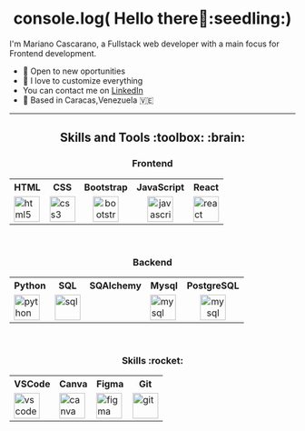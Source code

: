 <h1 align="center">
console.log( Hello there👋:seedling:)
</h1>


I'm Mariano Cascarano, a Fullstack web developer with a main focus for Frontend development.

- :gem: Open to new oportunities
- :art: I love to customize everything
- You can contact me on [LinkedIn](https://www.linkedin.com/in/marianocascarano/)
- :round_pushpin: Based in Caracas,Venezuela :venezuela:

* * *

<h2 align="center">
Skills and Tools :toolbox: :brain:
</h2>


<h3 align="center">
Frontend
</h3>

<table align="center">
  <tr>
    <th>HTML</th>
    <th>CSS</th>
    <th>Bootstrap</th>
    <th>JavaScript</th>
    <th>React</th>
  </tr>
  <tr>
    <td><img src="https://cdn.jsdelivr.net/gh/devicons/devicon/icons/html5/html5-original.svg" alt="html5" width="45" height="45"/></td>
    <td><img src="https://cdn.jsdelivr.net/gh/devicons/devicon/icons/css3/css3-original.svg" alt="css3" width="45" height="45"/></td>
    <td align="center"><img src="https://cdn.jsdelivr.net/gh/devicons/devicon/icons/bootstrap/bootstrap-original.svg" alt="bootstrap" width="45" height="45"/></td>
    <td align="center"><img src="https://cdn.jsdelivr.net/gh/devicons/devicon/icons/javascript/javascript-original.svg" alt="javascript" width="45" height="45" /></td>
    <td><img src="https://cdn.jsdelivr.net/gh/devicons/devicon/icons/react/react-original.svg" alt="react" width="45" height="45" /></td>
  </tr>
</table>

<p>&nbsp;</p>

<h3 align="center">
Backend
</h3>

<table align="center">
  <tr>
    <th>Python</th>
    <th>SQL</th>
    <th>SQAlchemy</th>
    <th>Mysql</th>
    <th>PostgreSQL</th>
  </tr>
  <tr>
    <td><img src="https://cdn.jsdelivr.net/gh/devicons/devicon/icons/python/python-original.svg" alt="python" width="45" height="45" /></td>
    <td><img src="https://i.imgur.com/aXtGQv4.png" alt="sql" width="45" height="45"/></td>
    <td align="center"><i class="devicon-sqlalchemy-plain"></i></td> 
    <td><img src="https://cdn.jsdelivr.net/gh/devicons/devicon/icons/sqlalchemy/sqlalchemy-original-wordmark.svg" alt="mysql" width="45" height="45"/></td>
    <td align="center"><img src="https://cdn.jsdelivr.net/gh/devicons/devicon/icons/postgresql/postgresql-original.svg" alt="mysql" width="45" height="45"/></td>
  </tr>
</table>

<p>&nbsp;</p>

<h3 align="center">
Skills :rocket:
</h3>

<table align="center">
  <tr>
    <th>VSCode</th>
    <th>Canva</th>
    <th>Figma</th>
    <th>Git</th>
  </tr>
  <tr>
    <td><img src="https://cdn.jsdelivr.net/gh/devicons/devicon/icons/vscode/vscode-original.svg" alt="vscode" width="45" height="45"/></td>
    <td><img src="https://cdn.jsdelivr.net/gh/devicons/devicon/icons/canva/canva-original.svg" alt="canva" width="45" height="45"/></td> 
    <td><img src="https://cdn.jsdelivr.net/gh/devicons/devicon/icons/figma/figma-original.svg" alt="figma" width="45" height="45"/></td>
    <td><img src="https://cdn.jsdelivr.net/gh/devicons/devicon/icons/git/git-original.svg" alt="git" width="45" height="45"/></td>
  </tr>
</table>

  
